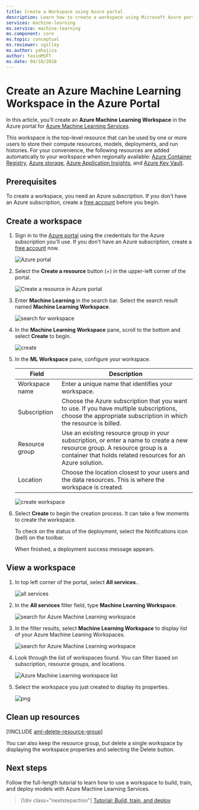 ```yaml
---
title: Create a Workspace using Azure portal
description: Learn how to create a workspace using Microsoft Azure portal.
services: machine-learning
ms.service: machine-learning
ms.component: core
ms.topic: conceptual
ms.reviewer: sgilley
ms.author: yahajiza
author: YasinMSFT
ms.date: 04/10/2018
---
```


# Create an Azure Machine Learning Workspace in the Azure Portal

In this article, you'll create an **Azure Machine Learning Workspace** in the Azure portal for [Azure Machine Learning Services](overview-what-is-azure-ml.md). 

This workspace is the top-level resource that can be used by one or more users to store their compute resources, models, deployments, and run histories. For your convenience, the following resources are added automatically to your workspace when regionally available: [Azure Container Registry](https://azure.microsoft.com/en-us/services/container-registry/), [Azure storage](https://azure.microsoft.com/en-us/services/storage/), [Azure Application Insights](https://azure.microsoft.com/en-us/services/application-insights/), and [Azure Key Vault](https://azure.microsoft.com/en-us/services/key-vault/).

## Prerequisites

To create a workspace, you need an Azure subscription. If you don't have an Azure subscription, create a [free account](https://azure.microsoft.com/free/?WT.mc_id=A261C142F) before you begin.

## Create a workspace 

1. Sign in to the [Azure portal](https://portal.azure.com/) using the credentials for the Azure subscription you'll use. If you don't have an Azure subscription, create a [free account](https://azure.microsoft.com/free/?WT.mc_id=A261C142F) now.

   ![Azure portal](./media/how-to-create-workspace-in-portal/portal-dashboard.png)

1. Select the **Create a resource** button (+) in the upper-left corner of the portal. 

   ![Create a resource in Azure portal](./media/how-to-create-workspace-in-portal/portal-create-a-resource.png)

1. Enter **Machine Learning** in the search bar. Select the search result named **Machine Learning Workspace**.

    ![search for workspace](media/how-to-create-workspace-in-portal/workspace_create.PNG)

1. In the **Machine Learning Workspace** pane, scroll to the bottom and select **Create** to begin.

    ![create](./media/how-to-create-workspace-in-portal/portal-create-button.png)

1. In the **ML Workspace** pane, configure your workspace. 

   Field|Description
   ---|---
   Workspace name |Enter a unique name that identifies your workspace. 
   Subscription |Choose the Azure subscription that you want to use. If you have multiple subscriptions, choose the appropriate subscription in which the resource is billed.
   Resource group | Use an existing resource group in your subscription, or enter a name to create a new resource group. A resource group is a container that holds related resources for an Azure solution. 
   Location | Choose the location closest to your users and the data resources. This is where the workspace is created.

   ![create workspace](media/how-to-create-workspace-in-portal/workspace_create_name.PNG)

1. Select **Create** to begin the creation process.  It can take a few moments to create the workspace. 

   To check on the status of the deployment, select the Notifications icon (bell) on the toolbar.

   When finished, a deployment success message appears.

## View a workspace

1. In top left corner of the portal, select **All services**..  

   ![all services](media/how-to-create-workspace-in-portal/allservices.png)

1. In the **All services** filter field, type **Machine Learning Workspace**.  

   ![search for Azure Machine Learning workspace](media/how-to-create-workspace-in-portal/allservices-search1.png)

1. In the filter results, select **Machine Learning Workspace** to display list of your Azure Machine Leaning Workspaces. 

   ![search for Azure Machine Learning workspace](media/how-to-create-workspace-in-portal/allservices-search.PNG)

1. Look through the list of workspaces found. You can filter based on subscription, resource groups, and locations.  

   ![Azure Machine Learning workspace list](media/how-to-create-workspace-in-portal/allservices_view_workspace.PNG)

1. Select the workspace you just created to display its properties.

   ![png](media/how-to-create-workspace-in-portal/allservices_view_workspace_full.PNG)

## Clean up resources 

[!INCLUDE [aml-delete-resource-group](../../../includes/aml-delete-resource-group.md)]

You can also keep the resource group, but delete a single workspace by displaying the workspace properties and selecting the Delete button.


## Next steps

Follow the full-length tutorial to learn how to use a workspace to build, train, and deploy models with Azure Machine Learning Services.

> [!div class="nextstepaction"]
> [Tutorial: Build, train, and deploy](tutorial-build-train-deploy-with-azure-machine-learning.md)